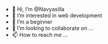 - 👋 Hi, I’m @Navyasilla
- 👀 I’m interested in web development
- 🌱 I’m a beginner 
- 💞️ I’m looking to collaborate on ...
- 📫 How to reach me ...

<!---
Navyasilla/Navyasilla is a ✨ special ✨ repository because its `README.md` (this file) appears on your GitHub profile.
You can click the Preview link to take a look at your changes.
--->
